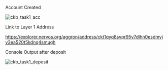 Account Created

![ckb_task1_acc](https://user-images.githubusercontent.com/21215088/128736390-66610d6d-6038-4ec4-8573-f669b6a1f981.png)

Link to Layer 1 Address

https://explorer.nervos.org/aggron/address/ckt1qyq8svpr95y7dlhn0esdmyjv3ea520t5kdnq4smugh

Console Output after deposit

![ckb_task1_deposit](https://user-images.githubusercontent.com/21215088/128736536-31e95d8a-9381-42f9-9a33-b646b0256cc7.png)

